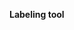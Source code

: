 **Labeling tool**

<p align="center">
  <img src="https://github.com/user-attachments/assets/da116df3-90c4-4d56-99ae-d5d70385eb64" width="80%/>
</p>
